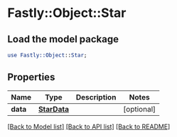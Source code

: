 # Fastly::Object::Star

## Load the model package
```perl
use Fastly::Object::Star;
```

## Properties
Name | Type | Description | Notes
------------ | ------------- | ------------- | -------------
**data** | [**StarData**](StarData.md) |  | [optional] 

[[Back to Model list]](../README.md#documentation-for-models) [[Back to API list]](../README.md#documentation-for-api-endpoints) [[Back to README]](../README.md)


